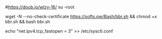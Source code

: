 #https://doub.io/wlzy-16/ 
su -root


wget -N --no-check-certificate https://softs.pw/Bash/bbr.sh && chmod +x bbr.sh && bash bbr.sh

echo "net.ipv4.tcp_fastopen = 3" >> /etc/sysctl.conf
